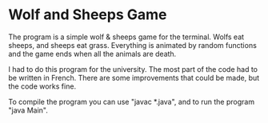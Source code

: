 # Wolf and Sheeps Game

The program is a simple wolf & sheeps game for the terminal. Wolfs eat sheeps, and sheeps eat grass. Everything is animated by random functions and the game ends when all the animals are death.

I had to do this program for the university. The most part of the code had to be written in French. There are some improvements that could be made, but the code works fine.

To compile the program you can use "javac *.java", and to run the program "java Main".
